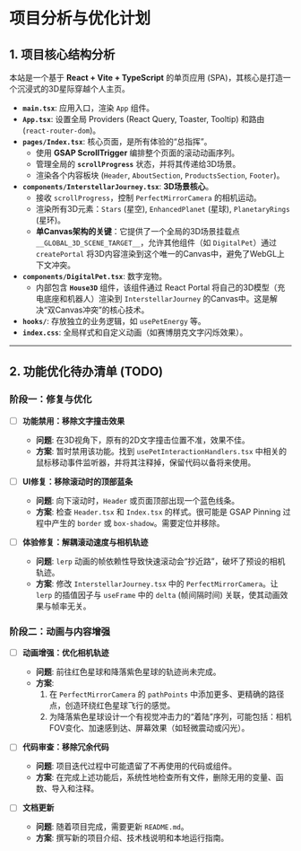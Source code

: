 # 项目分析与优化计划


## 1. 项目核心结构分析

本站是一个基于 **React + Vite + TypeScript** 的单页应用 (SPA)，其核心是打造一个沉浸式的3D星际穿越个人主页。

- **`main.tsx`**: 应用入口，渲染 `App` 组件。
- **`App.tsx`**: 设置全局 Providers (React Query, Toaster, Tooltip) 和路由 (`react-router-dom`)。
- **`pages/Index.tsx`**: 核心页面，是所有体验的“总指挥”。
    - 使用 **GSAP ScrollTrigger** 编排整个页面的滚动动画序列。
    - 管理全局的 **`scrollProgress`** 状态，并将其传递给3D场景。
    - 渲染各个内容板块 (`Header`, `AboutSection`, `ProductsSection`, `Footer`)。
- **`components/InterstellarJourney.tsx`**: **3D场景核心**。
    - 接收 `scrollProgress`，控制 `PerfectMirrorCamera` 的相机运动。
    - 渲染所有3D元素：`Stars` (星空), `EnhancedPlanet` (星球), `PlanetaryRings` (星环)。
    - **单Canvas架构的关键**：它提供了一个全局的3D场景挂载点 `__GLOBAL_3D_SCENE_TARGET__`，允许其他组件（如 `DigitalPet`）通过 `createPortal` 将3D内容渲染到这个唯一的Canvas中，避免了WebGL上下文冲突。
- **`components/DigitalPet.tsx`**: 数字宠物。
    - 内部包含 **`House3D`** 组件，该组件通过 React Portal 将自己的3D模型（充电底座和机器人）渲染到 `InterstellarJourney` 的Canvas中。这是解决“双Canvas冲突”的核心技术。
- **`hooks/`**: 存放独立的业务逻辑，如 `usePetEnergy` 等。
- **`index.css`**: 全局样式和自定义动画（如赛博朋克文字闪烁效果）。

---

## 2. 功能优化待办清单 (TODO)

### 阶段一：修复与优化

- [ ] **功能禁用：移除文字撞击效果**
    - **问题**: 在3D视角下，原有的2D文字撞击位置不准，效果不佳。
    - **方案**: 暂时禁用该功能。找到 `usePetInteractionHandlers.tsx` 中相关的鼠标移动事件监听器，并将其注释掉，保留代码以备将来使用。

- [ ] **UI修复：移除滚动时的顶部蓝条**
    - **问题**: 向下滚动时，`Header` 或页面顶部出现一个蓝色线条。
    - **方案**: 检查 `Header.tsx` 和 `Index.tsx` 的样式。很可能是 GSAP Pinning 过程中产生的 `border` 或 `box-shadow`。需要定位并移除。

- [ ] **体验修复：解耦滚动速度与相机轨迹**
    - **问题**: `lerp` 动画的帧依赖性导致快速滚动会“抄近路”，破坏了预设的相机轨迹。
    - **方案**: 修改 `InterstellarJourney.tsx` 中的 `PerfectMirrorCamera`。让 `lerp` 的插值因子与 `useFrame` 中的 `delta` (帧间隔时间) 关联，使其动画效果与帧率无关。

### 阶段二：动画与内容增强

- [ ] **动画增强：优化相机轨迹**
    - **问题**: 前往红色星球和降落紫色星球的轨迹尚未完成。
    - **方案**:
        1. 在 `PerfectMirrorCamera` 的 `pathPoints` 中添加更多、更精确的路径点，创造环绕红色星球飞行的感觉。
        2. 为降落紫色星球设计一个有视觉冲击力的“着陆”序列，可能包括：相机FOV变化、加速感到达、屏幕效果（如轻微震动或闪光）。

- [ ] **代码审查：移除冗余代码**
    - **问题**: 项目迭代过程中可能遗留了不再使用的代码或组件。
    - **方案**: 在完成上述功能后，系统性地检查所有文件，删除无用的变量、函数、导入和注释。

- [ ] **文档更新**
    - **问题**: 随着项目完成，需要更新 `README.md`。
    - **方案**: 撰写新的项目介绍、技术栈说明和本地运行指南。 